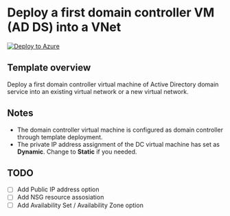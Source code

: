 # Deploy a first domain controller VM (AD DS) into a VNet

[![Deploy to Azure](https://aka.ms/deploytoazurebutton)](https://portal.azure.com/#view/Microsoft_Azure_CreateUIDef/CustomDeploymentBlade/uri/https%3A%2F%2Fraw.githubusercontent.com%2Ftksh164%2Fazure-demo-scripts-templates%2Fmaster%2Farm-templates%2Fpreconfigured%2Fadds-first-dc-vm%2Ftemplate.json/uiFormDefinitionUri/https%3A%2F%2Fraw.githubusercontent.com%2Ftksh164%2Fazure-demo-scripts-templates%2Fmaster%2Farm-templates%2Fpreconfigured%2Fadds-first-dc-vm%2Fuiform.json)

## Template overview

Deploy a first domain controller virtual machine of Active Directory domain service into an existing virtual network or a new virtual network.

## Notes

- The domain controller virtual machine is configured as domain controller through template deployment.
- The private IP address assignment of the DC virtual machine has set as **Dynamic**. Change to **Static** if you needed.

## TODO

- [ ] Add Public IP address option
- [ ] Add NSG resource assosiation
- [ ] Add Availability Set / Availability Zone option
